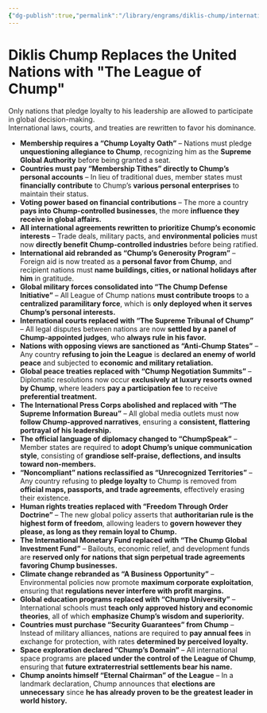 ```yaml
---
{"dg-publish":true,"permalink":"/library/engrams/diklis-chump/international-organization-modernization-creates-effective-global-governance/","tags":["DC/Global-Destruction","DC/AS6"]}
---
```


# Diklis Chump Replaces the United Nations with "The League of Chump"
Only nations that pledge loyalty to his leadership are allowed to participate in global decision-making.  
International laws, courts, and treaties are rewritten to favor his dominance.
- **Membership requires a “Chump Loyalty Oath”** – Nations must pledge **unquestioning allegiance to Chump**, recognizing him as the **Supreme Global Authority** before being granted a seat.
- **Countries must pay “Membership Tithes” directly to Chump’s personal accounts** – In lieu of traditional dues, member states must **financially contribute** to Chump’s **various personal enterprises** to maintain their status.
- **Voting power based on financial contributions** – The more a country **pays into Chump-controlled businesses**, the more **influence they receive in global affairs.**
- **All international agreements rewritten to prioritize Chump’s economic interests** – Trade deals, military pacts, and **environmental policies** must now **directly benefit Chump-controlled industries** before being ratified.
- **International aid rebranded as “Chump’s Generosity Program”** – Foreign aid is now treated as a **personal favor from Chump**, and recipient nations must **name buildings, cities, or national holidays after him** in gratitude.
- **Global military forces consolidated into “The Chump Defense Initiative”** – All League of Chump nations **must contribute troops** to a **centralized paramilitary force**, which is **only deployed when it serves Chump’s personal interests.**
- **International courts replaced with “The Supreme Tribunal of Chump”** – All legal disputes between nations are now **settled by a panel of Chump-appointed judges**, who **always rule in his favor.**
- **Nations with opposing views are sanctioned as “Anti-Chump States”** – Any country **refusing to join the League** is **declared an enemy of world peace** and subjected to **economic and military retaliation.**
- **Global peace treaties replaced with “Chump Negotiation Summits”** – Diplomatic resolutions now occur **exclusively at luxury resorts owned by Chump**, where leaders **pay a participation fee** to receive **preferential treatment.**
- **The International Press Corps abolished and replaced with “The Supreme Information Bureau”** – All global media outlets must now **follow Chump-approved narratives**, ensuring a **consistent, flattering portrayal of his leadership.**
- **The official language of diplomacy changed to “ChumpSpeak”** – Member states are required to **adopt Chump’s unique communication style**, consisting of **grandiose self-praise, deflections, and insults toward non-members.**
- **“Noncompliant” nations reclassified as “Unrecognized Territories”** – Any country refusing to **pledge loyalty** to Chump is removed from **official maps, passports, and trade agreements**, effectively erasing their existence.
- **Human rights treaties replaced with “Freedom Through Order Doctrine”** – The new global policy asserts that **authoritarian rule is the highest form of freedom**, allowing leaders to **govern however they please, as long as they remain loyal to Chump.**
- **The International Monetary Fund replaced with “The Chump Global Investment Fund”** – Bailouts, economic relief, and development funds are **reserved only for nations that sign perpetual trade agreements favoring Chump businesses.**
- **Climate change rebranded as “A Business Opportunity”** – Environmental policies now promote **maximum corporate exploitation**, ensuring that **regulations never interfere with profit margins.**
- **Global education programs replaced with “Chump University”** – International schools must **teach only approved history and economic theories**, all of which **emphasize Chump’s wisdom and superiority.**
- **Countries must purchase “Security Guarantees” from Chump** – Instead of military alliances, nations are required to **pay annual fees** in exchange for protection, with rates **determined by perceived loyalty.**
- **Space exploration declared “Chump’s Domain”** – All international space programs are **placed under the control of the League of Chump**, ensuring that **future extraterrestrial settlements bear his name.**
- **Chump anoints himself “Eternal Chairman” of the League** – In a landmark declaration, Chump announces that **elections are unnecessary** since **he has already proven to be the greatest leader in world history.**
